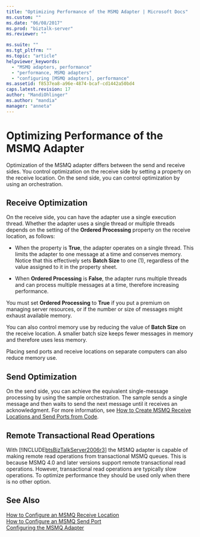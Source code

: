 ```yaml
---
title: "Optimizing Performance of the MSMQ Adapter | Microsoft Docs"
ms.custom: ""
ms.date: "06/08/2017"
ms.prod: "biztalk-server"
ms.reviewer: ""

ms.suite: ""
ms.tgt_pltfrm: ""
ms.topic: "article"
helpviewer_keywords: 
  - "MSMQ adapters, performance"
  - "performance, MSMQ adapters"
  - "configuring [MSMQ adapters], performance"
ms.assetid: f8537ea8-a96e-4874-bcaf-cd1442a50bd4
caps.latest.revision: 17
author: "MandiOhlinger"
ms.author: "mandia"
manager: "anneta"
---
```

# Optimizing Performance of the MSMQ Adapter
Optimization of the MSMQ adapter differs between the send and receive sides. You control optimization on the receive side by setting a property on the receive location. On the send side, you can control optimization by using an orchestration.  
  
## Receive Optimization  
 On the receive side, you can have the adapter use a single execution thread. Whether the adapter uses a single thread or multiple threads depends on the setting of the **Ordered Processing** property on the receive location, as follows:  
  
-   When the property is **True**, the adapter operates on a single thread. This limits the adapter to one message at a time and conserves memory. Notice that this effectively sets **Batch Size** to one (1), regardless of the value assigned to it in the property sheet.  
  
-   When **Ordered Processing** is **False**, the adapter runs multiple threads and can process multiple messages at a time, therefore increasing performance.  
  
 You must set **Ordered Processing** to **True** if you put a premium on managing server resources, or if the number or size of messages might exhaust available memory.  
  
 You can also control memory use by reducing the value of **Batch Size** on the receive location. A smaller batch size keeps fewer messages in memory and therefore uses less memory.  
  
 Placing send ports and receive locations on separate computers can also reduce memory use.  
  
## Send Optimization  
 On the send side, you can achieve the equivalent single-message processing by using the sample orchestration. The sample sends a single message and then waits to send the next message until it receives an acknowledgment. For more information, see [How to Create MSMQ Receive Locations and Send Ports from Code](../core/how-to-create-msmq-receive-locations-and-send-ports-from-code.md).  
  
## Remote Transactional Read Operations  
 With [!INCLUDE[btsBizTalkServer2006r3](../includes/btsbiztalkserver2006r3-md.md)] the MSMQ adapter is capable of making remote read operations from transactional MSMQ queues.  This is because MSMQ 4.0 and later versions support remote transactional read operations.  However, transactional read operations are typically slow operations. To optimize performance they should be used only when there is no other option.  
  
## See Also  
 [How to Configure an MSMQ Receive Location](../core/how-to-configure-an-msmq-receive-location.md)   
 [How to Configure an MSMQ Send Port](../core/how-to-configure-an-msmq-send-port.md)   
 [Configuring the MSMQ Adapter](../core/configuring-the-msmq-adapter.md)